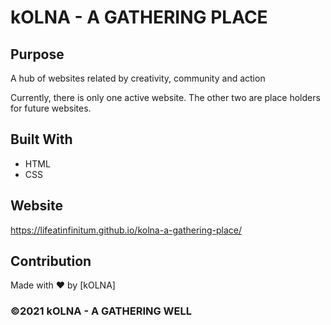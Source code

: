 # kOLNA - A GATHERING PLACE

## Purpose
A hub of websites related by creativity, community and action

Currently, there is only one active website. The other two are place holders for future websites.

## Built With
* HTML
* CSS

## Website
https://lifeatinfinitum.github.io/kolna-a-gathering-place/

## Contribution
Made with ❤️ by [kOLNA]

### ©️2021 kOLNA - A GATHERING WELL